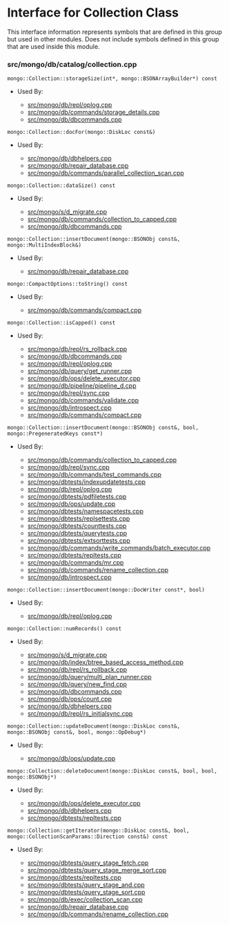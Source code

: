 
# Interface for Collection Class
This interface information represents symbols that are defined in this group but used in other modules.  Does not include symbols defined in this group that are used inside this module.

### src/mongo/db/catalog/collection.cpp

<div></div>

    mongo::Collection::storageSize(int*, mongo::BSONArrayBuilder*) const

- Used By:

    - [src/mongo/db/repl/oplog.cpp](../../../../replication/data\_sync)
    - [src/mongo/db/commands/storage\_details.cpp](../../../../query\_and\_operation\_handling/database\_commands)
    - [src/mongo/db/dbcommands.cpp](../../../../query\_and\_operation\_handling/database\_commands)

<div></div>

    mongo::Collection::docFor(mongo::DiskLoc const&)

- Used By:

    - [src/mongo/db/dbhelpers.cpp](../../../../query\_and\_operation\_handling/client\_and\_operation\_tracking)
    - [src/mongo/db/repair\_database.cpp](../../../../storage/repair\_database)
    - [src/mongo/db/commands/parallel\_collection\_scan.cpp](../../../../query\_and\_operation\_handling/database\_commands)

<div></div>

    mongo::Collection::dataSize() const

- Used By:

    - [src/mongo/s/d\_migrate.cpp](../../../../sharding/chunk\_management)
    - [src/mongo/db/commands/collection\_to\_capped.cpp](../../../../query\_and\_operation\_handling/database\_commands)
    - [src/mongo/db/dbcommands.cpp](../../../../query\_and\_operation\_handling/database\_commands)

<div></div>

    mongo::Collection::insertDocument(mongo::BSONObj const&, mongo::MultiIndexBlock&)

- Used By:

    - [src/mongo/db/repair\_database.cpp](../../../../storage/repair\_database)

<div></div>

    mongo::CompactOptions::toString() const

- Used By:

    - [src/mongo/db/commands/compact.cpp](../../../../query\_and\_operation\_handling/database\_commands)

<div></div>

    mongo::Collection::isCapped() const

- Used By:

    - [src/mongo/db/repl/rs\_rollback.cpp](../../../../replication/data\_sync)
    - [src/mongo/db/dbcommands.cpp](../../../../query\_and\_operation\_handling/database\_commands)
    - [src/mongo/db/repl/oplog.cpp](../../../../replication/data\_sync)
    - [src/mongo/db/query/get\_runner.cpp](../../../../core\_query\_system/query\_planner)
    - [src/mongo/db/ops/delete\_executor.cpp](../../../../core\_query\_system/delete\_operations)
    - [src/mongo/db/pipeline/pipeline\_d.cpp](../../../../core\_query\_system/aggregation\_framework)
    - [src/mongo/db/repl/sync.cpp](../../../../replication/data\_sync)
    - [src/mongo/db/commands/validate.cpp](../../../../query\_and\_operation\_handling/database\_commands)
    - [src/mongo/db/introspect.cpp](../../../../query\_and\_operation\_handling/client\_and\_operation\_tracking)
    - [src/mongo/db/commands/compact.cpp](../../../../query\_and\_operation\_handling/database\_commands)

<div></div>

    mongo::Collection::insertDocument(mongo::BSONObj const&, bool, mongo::PregeneratedKeys const*)

- Used By:

    - [src/mongo/db/commands/collection\_to\_capped.cpp](../../../../query\_and\_operation\_handling/database\_commands)
    - [src/mongo/db/repl/sync.cpp](../../../../replication/data\_sync)
    - [src/mongo/db/commands/test\_commands.cpp](../../../../query\_and\_operation\_handling/database\_commands)
    - [src/mongo/dbtests/indexupdatetests.cpp](../../../../tests/unit\_tests)
    - [src/mongo/db/repl/oplog.cpp](../../../../replication/data\_sync)
    - [src/mongo/dbtests/pdfiletests.cpp](../../../../tests/unit\_tests)
    - [src/mongo/db/ops/update.cpp](../../../../core\_query\_system/update\_system)
    - [src/mongo/dbtests/namespacetests.cpp](../../../../tests/unit\_tests)
    - [src/mongo/dbtests/replsettests.cpp](../../../../tests/unit\_tests)
    - [src/mongo/dbtests/counttests.cpp](../../../../tests/unit\_tests)
    - [src/mongo/dbtests/querytests.cpp](../../../../tests/unit\_tests)
    - [src/mongo/dbtests/extsorttests.cpp](../../../../tests/unit\_tests)
    - [src/mongo/db/commands/write\_commands/batch\_executor.cpp](../../../../network/write\_commands)
    - [src/mongo/dbtests/repltests.cpp](../../../../tests/unit\_tests)
    - [src/mongo/db/commands/mr.cpp](../../../../query\_and\_operation\_handling/database\_commands)
    - [src/mongo/db/commands/rename\_collection.cpp](../../../../query\_and\_operation\_handling/database\_commands)
    - [src/mongo/db/introspect.cpp](../../../../query\_and\_operation\_handling/client\_and\_operation\_tracking)

<div></div>

    mongo::Collection::insertDocument(mongo::DocWriter const*, bool)

- Used By:

    - [src/mongo/db/repl/oplog.cpp](../../../../replication/data\_sync)

<div></div>

    mongo::Collection::numRecords() const

- Used By:

    - [src/mongo/s/d\_migrate.cpp](../../../../sharding/chunk\_management)
    - [src/mongo/db/index/btree\_based\_access\_method.cpp](../../../../query\_and\_operation\_handling/indexing)
    - [src/mongo/db/repl/rs\_rollback.cpp](../../../../replication/data\_sync)
    - [src/mongo/db/query/multi\_plan\_runner.cpp](../../../../core\_query\_system/query\_execution)
    - [src/mongo/db/query/new\_find.cpp](../../../../core\_query\_system/query\_system\_entry\_points)
    - [src/mongo/db/dbcommands.cpp](../../../../query\_and\_operation\_handling/database\_commands)
    - [src/mongo/db/ops/count.cpp](../../../../core\_query\_system/query\_system\_entry\_points)
    - [src/mongo/db/dbhelpers.cpp](../../../../query\_and\_operation\_handling/client\_and\_operation\_tracking)
    - [src/mongo/db/repl/rs\_initialsync.cpp](../../../../replication/data\_sync)

<div></div>

    mongo::Collection::updateDocument(mongo::DiskLoc const&, mongo::BSONObj const&, bool, mongo::OpDebug*)

- Used By:

    - [src/mongo/db/ops/update.cpp](../../../../core\_query\_system/update\_system)

<div></div>

    mongo::Collection::deleteDocument(mongo::DiskLoc const&, bool, bool, mongo::BSONObj*)

- Used By:

    - [src/mongo/db/ops/delete\_executor.cpp](../../../../core\_query\_system/delete\_operations)
    - [src/mongo/db/dbhelpers.cpp](../../../../query\_and\_operation\_handling/client\_and\_operation\_tracking)
    - [src/mongo/dbtests/repltests.cpp](../../../../tests/unit\_tests)

<div></div>

    mongo::Collection::getIterator(mongo::DiskLoc const&, bool, mongo::CollectionScanParams::Direction const&) const

- Used By:

    - [src/mongo/dbtests/query\_stage\_fetch.cpp](../../../../tests/unit\_tests)
    - [src/mongo/dbtests/query\_stage\_merge\_sort.cpp](../../../../tests/unit\_tests)
    - [src/mongo/dbtests/repltests.cpp](../../../../tests/unit\_tests)
    - [src/mongo/dbtests/query\_stage\_and.cpp](../../../../tests/unit\_tests)
    - [src/mongo/dbtests/query\_stage\_sort.cpp](../../../../tests/unit\_tests)
    - [src/mongo/db/exec/collection\_scan.cpp](../../../../core\_query\_system/query\_execution)
    - [src/mongo/db/repair\_database.cpp](../../../../storage/repair\_database)
    - [src/mongo/db/commands/rename\_collection.cpp](../../../../query\_and\_operation\_handling/database\_commands)
